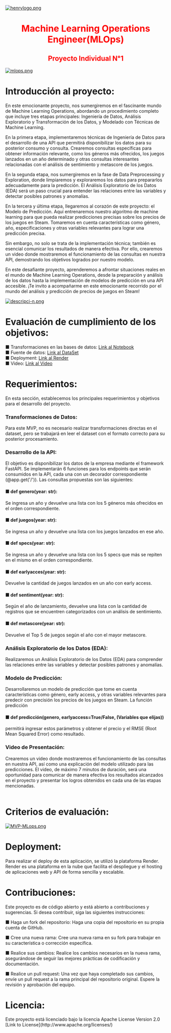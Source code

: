 [![henrylogo.png](https://i.postimg.cc/JzjbH2sC/henrylogo.png)](https://postimg.cc/hXPJHM82)
<h1 style="color:red"><center> Machine Learning Operations Engineer(MLOps)</center></h1>
<h2 style="color:red"><center> Proyecto Individual N°1</center></h2>

[![mlops.png](https://i.postimg.cc/4N66m07k/mlops.png)](https://postimg.cc/jLjw1Z4Z)

<h1>Introducción al proyecto:</h1>

En este emocionante proyecto, nos sumergiremos en el fascinante mundo de Machine Learning Operations, abordando un procedimiento completo que incluye tres etapas principales: Ingeniería de Datos, Análisis Exploratorio y Transformación de los Datos, y Modelado con Técnicas de Machine Learning.

En la primera etapa, implementaremos técnicas de Ingeniería de Datos para el desarrollo de una API que permitirá disponibilizar los datos para su posterior consumo y consulta. Crearemos consultas específicas para obtener información relevante, como los géneros más ofrecidos, los juegos lanzados en un año determinado y otras consultas interesantes relacionadas con el análisis de sentimiento y metascore de los juegos.

En la segunda etapa, nos sumergiremos en la fase de Data Preprocessing y Exploration, donde limpiaremos y exploraremos los datos para prepararlos adecuadamente para la predicción. El Análisis Exploratorio de los Datos (EDA) será un paso crucial para entender las relaciones entre las variables y detectar posibles patrones y anomalías.

En la tercera y última etapa, llegaremos al corazón de este proyecto: el Modelo de Predicción. Aquí entrenaremos nuestro algoritmo de machine learning para que pueda realizar predicciones precisas sobre los precios de los juegos en Steam. Tomaremos en cuenta características como género, año, especificaciones y otras variables relevantes para lograr una predicción precisa.

Sin embargo, no solo se trata de la implementación técnica; también es esencial comunicar los resultados de manera efectiva. Por ello, crearemos un video donde mostraremos el funcionamiento de las consultas en nuestra API, demostrando los objetivos logrados por nuestro modelo.

En este desafiante proyecto, aprenderemos a afrontar situaciones reales en el mundo de Machine Learning Operations, desde la preparación y análisis de los datos hasta la implementación de modelos de predicción en una API accesible. ¡Te invito a acompañarme en este emocionante recorrido por el mundo del análisis y predicción de precios de juegos en Steam!


[![descripci-n.png](https://i.postimg.cc/rp0ztdn0/descripci-n.png)](https://postimg.cc/Jy8RfhWM)


<h1>Evaluación de cumplimiento de los objetivos:</h1>

 ■ Transformaciones en las bases de datos: [Link al Notebook](https://github.com/BrianMasat/ProjectGames/blob/main/EDA_MLOps.ipynb)<br>
 ■ Fuente de datos: [Link al DataSet](https://github.com/BrianMasat/ProjectGames/blob/main/steam_games.json) <br>
 ■ Deployment: [Link al Render](https://projectgames-dataengineering.onrender.com) <br>
 ■ Video: [Link al Video]() <br>


<h1>Requerimientos:</h1>
En esta sección, establecemos los principales requerimientos y objetivos para el desarrollo del proyecto.

<h3>Transformaciones de Datos:</h3>
Para este MVP, no es necesario realizar transformaciones directas en el dataset, pero se trabajará en leer el dataset con el formato correcto para su posterior procesamiento.

<h3>Desarrollo de la API:</h3>
El objetivo es disponibilizar los datos de la empresa mediante el framework FastAPI. Se implementarán 6 funciones para los endpoints que serán consumidos en la API, cada una con un decorador correspondiente (@app.get('/')). Las consultas propuestas son las siguientes:

<h4>■  def genero(year: str):</h4> Se ingresa un año y devuelve una lista con los 5 géneros más ofrecidos en el orden correspondiente.

<h4>■ def juegos(year: str):</h4> Se ingresa un año y devuelve una lista con los juegos lanzados en ese año.

<h4>■ def specs(year: str):</h4> Se ingresa un año y devuelve una lista con los 5 specs que más se repiten en el mismo en el orden correspondiente.

<h4>■ def earlyacces(year: str):</h4> Devuelve la cantidad de juegos lanzados en un año con early access.

<h4>■ def sentiment(year: str):</h4> Según el año de lanzamiento, devuelve una lista con la cantidad de registros que se encuentren categorizados con un análisis de sentimiento.

<h4>■ def metascore(year: str):</h4> Devuelve el Top 5 de juegos según el año con el mayor metascore.

<h3>Análisis Exploratorio de los Datos (EDA):</h3>
Realizaremos un Análisis Exploratorio de los Datos (EDA) para comprender las relaciones entre las variables y detectar posibles patrones y anomalías.

<h3>Modelo de Predicción:</h3>
Desarrollaremos un modelo de predicción que tome en cuenta características como género, early access, y otras variables relevantes para predecir con precisión los precios de los juegos en Steam. La función predicción
<h4>■ def predicción(genero, earlyaccess=True/False, (Variables que elijas))</h4> permitirá ingresar estos parámetros y obtener el precio y el RMSE (Root Mean Squared Error) como resultado.

<h3>Video de Presentación:</h3>
Crearemos un video donde mostraremos el funcionamiento de las consultas en nuestra API, así como una explicación del modelo utilizado para las predicciones. El video, de máximo 7 minutos de duración, será una oportunidad para comunicar de manera efectiva los resultados alcanzados en el proyecto y presentar los logros obtenidos en cada una de las etapas mencionadas. <br> <br>

<h1>Criterios de evaluación:</h1>

[![MVP-MLops.png](https://i.postimg.cc/wvwP8vz2/MVP-MLops.png)](https://postimg.cc/zbRpTqVH)

 <h1>Deployment:</h1> 
 Para realizar el deploy de esta aplicación, se utilizó la plataforma Render. Render es una plataforma en la nube que facilita el despliegue y el hosting de aplicaciones web y API de forma sencilla y escalable.


<h1>Contribuciones:</h1>

Este proyecto es de código abierto y está abierto a contribuciones y sugerencias. Si desea contribuir, siga las siguientes instrucciones:

■ Haga un fork del repositorio: Haga una copia del repositorio en su propia cuenta de GitHub.

■ Cree una nueva rama: Cree una nueva rama en su fork para trabajar en su característica o corrección específica.

■ Realice sus cambios: Realice los cambios necesarios en la nueva rama, asegurándose de seguir las mejores prácticas de codificación y documentación.

■ Realice un pull request: Una vez que haya completado sus cambios, envíe un pull request a la rama principal del repositorio original. Espere la revisión y aprobación del equipo.

<h1>Licencia:</h1>
Este proyecto está licenciado bajo la licencia Apache License Version 2.0 [Link to License](http://www.apache.org/licenses/)